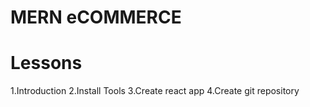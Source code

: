 # MERN eCOMMERCE

# Lessons

1.Introduction
2.Install Tools
3.Create react app
4.Create git repository
